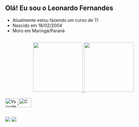 ## Olá! Eu sou o Leonardo Fernandes

- Atualmente estou fazendo um curso de TI
- Nascido em 18/02/2004
- Moro em Maringá/Paraná

##

<div align="center">
<a href="https://github.com/Shogun-18">
<img height="160em" src="https://github-readme-stats.vercel.app/api?username=Shogun-18&show_icons=true&theme=vue-dark&include_all_commits=true&count_private=true"/>
<img height="160em" src="https://github-readme-stats.vercel.app/api/top-langs/?username=Shogun-18&layout=compact&langs_count=7&theme=vue-dark"/>
</div>

<div style="display: inline_block"><br>
<img align="center" alt="Vscode" height="30" width="40" src="https://cdn.jsdelivr.net/gh/devicons/devicon/icons/vscode/vscode-original.svg" />
<img align="center" alt="C" height="30" width="40" src="https://cdn.jsdelivr.net/gh/devicons/devicon/icons/c/c-original.svg" />
</div>
  
##
  
<a href="https://www.instagram.com/leo_17_ninja/" target="_blank"><img src="https://img.shields.io/badge/-Instagram-%23E4405F?style=for-the-badge&logo=instagram&logoColor=white" target="_blank"></a>
<a href="https://discord.com/channels/891886246106898482/891886246106898485" target="_blank"><img src="https://img.shields.io/badge/Discord-7289DA?style=for-the-badge&logo=discord&logoColor=white" target="_blank"></a> 
